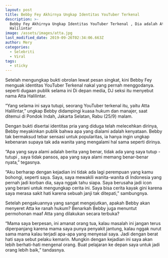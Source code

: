 ```yaml
---
layout: post
title: Bebby Fey Akhirnya Ungkap Identitas YouTuber Terkenal
description: >-
  Bebby Fey Akhirnya Ungkap Identitas YouTuber Terkenal , Dia adalah Atta
  Halilintar
image: /assets/images/atta.jpg
last_modified_date: 2019-09-26T02:34:06.663Z
author: Mery
categories:
  - Selebriti
  - Viral
tags:
  - sticky
---
```

Setelah mengungkap bukti obrolan lewat pesan singkat, kini Bebby Fey menguak identitas YouTuber Terkenal nakal yang pernah menggodanya. seperti dugaan publik selama ini Di depan media, DJ seksi itu menyebut nama Atta Halilintar.

“Yang selama ini saya tutupi, seorang YouTuber terkenal itu, yaitu Atta Halilintar,” ungkap Bebby didampingi kuasa hukum dan manajer, saat ditemui di Pondok Indah, Jakarta Selatan, Rabu (25/9) malam. 

Dengan bukti disertai identitas pria yang diduga telah melecehkan dirinya, Bebby meyakinkan publik bahwa apa yang dialami adalah kenyataan. Bebby tak bermaksud tebar sensasi untuk popularitas, ia hanya ingin ungkap kebenaran supaya tak ada wanita yang mengalami hal sama seperti dirinya. 

“Apa yang saya alami adalah berita yang benar, tidak ada yang saya tutup -  tutupi , saya tidak pansos, apa yang saya alami memang benar-benar nyata,” tegasnya. 

“Aku berharap dengan kejadian ini tidak ada lagi perempuan yang kamu bohongi, seperti saya. Saya, saya mewakili wanita-wanita di Indonesia yang pernah jadi korban dia, saya nggak tahu siapa. Saya berusaha jadi icon yang berani untuk mengungkap cerita ini. Saya bisa cerita kayak gini karena saya merasa sakit hati karena sebuah janji tak ditepati,” sambungnya.

Setelah pengakuannya yang sangat mengejutkan, apakah Bebby akan menyeret Atta ke ranah hukum? Benarkah Bebby juga menuntut permohonan maaf Atta yang dilakukan secara terbuka? 

“Mama saya berpesan, ini amanat orang tua, kalau masalah ini jangan terus diperpanjang karena mama saya punya penyakit jantung, kalau nggak nurut sama mama kalau terjadi apa-apa yang menyesal saya. Jadi dengan berat hati saya sebut pelaku kemarin. Mungkin dengan kejadian ini saya akan lebih berhati-hati mengenal orang. Buat pelajaran ke depan saya untuk jadi orang lebih baik,” tandasnya.
